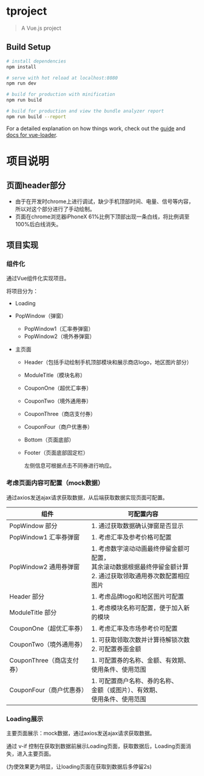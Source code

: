 # tproject

> A Vue.js project

## Build Setup

``` bash
# install dependencies
npm install

# serve with hot reload at localhost:8080
npm run dev

# build for production with minification
npm run build

# build for production and view the bundle analyzer report
npm run build --report
```

For a detailed explanation on how things work, check out the [guide](http://vuejs-templates.github.io/webpack/) and [docs for vue-loader](http://vuejs.github.io/vue-loader).

# 项目说明

## 页面header部分

- 由于在开发时chrome上进行调试，缺少手机顶部时间、电量、信号等内容，所以对这个部分进行了手动绘制。
- 页面在chrome浏览器iPhoneX 61%比例下顶部出现一条白线，将比例调至100%后白线消失。

## 项目实现

### 组件化

通过Vue组件化实现项目。

将项目分为：

- Loading

- PopWindow（弹窗）

  - PopWindow1（汇率券弹窗）
  - PopWindow2（境外券弹窗）

- 主页面

  - Header（包括手动绘制手机顶部模块和展示商店logo，地区图片部分）
  - ModuleTitle（模块名称）
  - CouponOne（超优汇率券）
  - CouponTwo（境外通用券）
  - CouponThree（商店支付券）
  - CouponFour（商户优惠券）
  - Bottom（页面底部）

  - Footer（页面底部固定栏）

    左侧信息可根据点击不同券进行响应。

### 考虑页面内容可配置（mock数据）

通过axios发送ajax请求获取数据，从后端获取数据实现页面可配置。

| 组件                      | 可配置内容                                                   |
| ------------------------- | ------------------------------------------------------------ |
| PopWindow 部分            | 1. 通过获取数据确认弹窗是否显示                              |
| PopWindow1 汇率券弹窗     | 1. 考虑汇率及参考价格可配置                                  |
| PopWindow2 通用券弹窗     | 1. 考虑数字滚动动画最终停留金额可配置，<br>    其余滚动数据根据最终停留金额计算<br>2. 通过获取领取通用券次数配置相应图片 |
| Header 部分               | 1. 考虑品牌logo和地区图片可配置                              |
| ModuleTitle 部分          | 1. 考虑模块名称可配置，便于加入新的模块                      |
| CouponOne（超优汇率券）   | 1. 考虑汇率及市场参考价可配置                                |
| CouponTwo（境外通用券）   | 1. 可获取领取次数并计算待解锁次数<br>2. 可配置券面金额       |
| CouponThree（商店支付券） | 1. 可配置券的名称、金额、有效期、<br>    使用条件、使用范围  |
| CouponFour（商户优惠券）  | 1. 可配置商户名称、券的名称、<br/>    金额（或图片）、有效期、<br/>    使用条件、使用范围 |

### Loading展示

主要页面展示：mock数据，通过axios发送ajax请求获取数据。

通过 v-if 控制在获取到数据前展示Loading页面，获取数据后，Loading页面消失，进入主要页面。

(为使效果更为明显，让loading页面在获取到数据后多停留2s)

